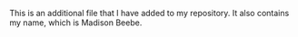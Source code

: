 This is an additional file that I have added to my repository.
It also contains my name, which is Madison Beebe.
